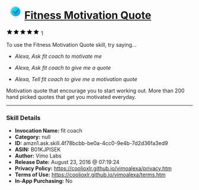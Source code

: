 # &nbsp;<img src="skill_icon" alt="Fitness Motivation Quote icon" width="36"> [Fitness Motivation Quote](http://alexa.amazon.com/#skills/amzn1.ask.skill.4f78bcbb-be0a-4cc0-9e4b-7d2d36fa3ed9)
![5 stars](../../images/ic_star_black_18dp_1x.png)![5 stars](../../images/ic_star_black_18dp_1x.png)![5 stars](../../images/ic_star_black_18dp_1x.png)![5 stars](../../images/ic_star_black_18dp_1x.png)![5 stars](../../images/ic_star_black_18dp_1x.png) 1

To use the Fitness Motivation Quote skill, try saying...

* *Alexa, Ask fit coach to motivate me*

* *Alexa, Ask fit coach to give me a quote*

* *Alexa, Tell fit coach to give me a motivation quote*

Motivation quote that encourage you to start working out. More than 200 hand picked quotes that get you motivated everyday.

***

### Skill Details

* **Invocation Name:** fit coach
* **Category:** null
* **ID:** amzn1.ask.skill.4f78bcbb-be0a-4cc0-9e4b-7d2d36fa3ed9
* **ASIN:** B01KJPISEK
* **Author:** Vimo Labs
* **Release Date:** August 23, 2016 @ 07:19:24
* **Privacy Policy:** https://coolioxlr.github.io/vimoalexa/privacy.htm
* **Terms of Use:** https://coolioxlr.github.io/vimoalexa/terms.htm
* **In-App Purchasing:** No
